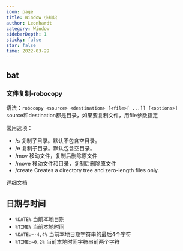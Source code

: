 ```yaml
---
icon: page
title: Window 小知识
author: Leonhardt
category: Window
sidebarDepth: 1
sticky: false
star: false
time: 2022-03-29
---
```


## bat

### 文件复制-robocopy
语法：`robocopy <source> <destination> [<file>[ ...]] [<options>]`  
source和destination都是目录，如果要复制文件，用file参数指定

常用选项：
- /s 复制子目录。默认不包含空目录。
- /e 复制子目录。默认包含空目录。
- /mov 移动文件，复制后删除原文件
- /move 移动文件和目录，复制后删除原文件
- /create Creates a directory tree and zero-length files only.

[详细文档](https://docs.microsoft.com/en-us/windows-server/administration/windows-commands/robocopy)

## 日期与时间
- `%DATE%` 当前本地日期
- `%TIME%` 当前本地时间
- `%DATE:~-4,4%` 当前本地日期字符串的最后4个字符
- `%TIME:~0,2%` 当前本地时间字符串前两个字符
